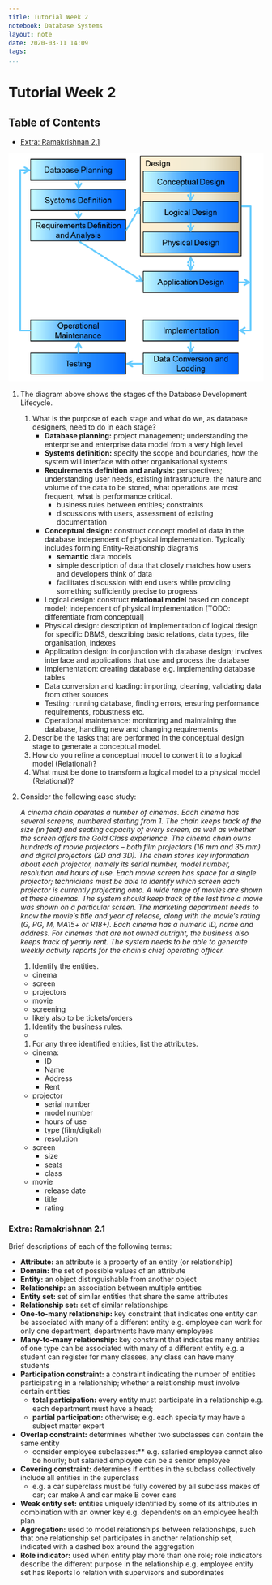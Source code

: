 ```yaml
---
title: Tutorial Week 2
notebook: Database Systems
layout: note
date: 2020-03-11 14:09
tags: 
...
```


# Tutorial Week 2

[TOC]: #

## Table of Contents
- [Extra: Ramakrishnan 2.1](#extra-ramakrishnan-21)


![database_dev_lifecycle](img/database_dev_lifecycle.png)

1. The diagram above shows the stages of the Database Development Lifecycle.
    1. What is the purpose of each stage and what do we, as database designers, need to do in each stage?
        - **Database planning:** project management; understanding the enterprise and enterprise data model
          from a very high level
        - **Systems definition:** specify the scope and boundaries, how the system will interface with other
          organisational systems
        - **Requirements definition and analysis:** perspectives; understanding user needs, existing infrastructure,
          the nature and volume of the data to be stored, what operations are most frequent, what is performance
          critical.
          - business rules between entities; constraints
          - discussions with users, assessment of existing documentation
        - **Conceptual design:** construct concept model of data in the database independent of physical implementation.
          Typically includes forming Entity-Relationship diagrams
          - **semantic** data models
          - simple description of data that closely matches how users and developers think of data
          - facilitates discussion with end users while providing something sufficiently precise to progress
        - Logical design: construct **relational model** based on concept model; independent of physical implementation
          [TODO: differentiate from conceptual]
        - Physical design: description of implementation of logical design for specific DBMS, describing basic relations, data types,
          file organisation, indexes
        - Application design: in conjunction with database design; involves interface and applications
          that use and process the database
        - Implementation: creating database e.g. implementing database tables
        - Data conversion and loading: importing, cleaning, validating data from other sources
        - Testing: running database, finding errors, ensuring performance requirements, robustness etc.
        - Operational maintenance: monitoring and maintaining the database, handling new and changing requirements
    1. Describe the tasks that are performed in the conceptual design stage to generate a conceptual model.
    1. How do you refine a conceptual model to convert it to a logical model (Relational)?
    1. What must be done to transform a logical model to a physical model (Relational)?

2. Consider the following case study:

    _A cinema chain operates a number of cinemas. Each cinema has several screens, numbered starting from 1. The chain keeps track of the size (in feet) and seating capacity of every screen, as well as whether the screen offers the Gold Class experience.
    The cinema chain owns hundreds of movie projectors – both film projectors (16 mm and 35 mm) and digital projectors (2D and 3D). The chain stores key information about each projector, namely its serial number, model number, resolution and hours of use. Each movie screen has space for a single projector; technicians must be able to identify which screen each projector is currently projecting onto.
    A wide range of movies are shown at these cinemas. The system should keep track of the last time a movie was shown on a particular screen. The marketing department needs to know the movie’s title and year of release, along with the movie’s rating (G, PG, M, MA15+ or R18+).
    Each cinema has a numeric ID, name and address. For cinemas that are not owned outright, the business also keeps track of yearly rent. The system needs to be able to generate weekly activity reports for the chain’s chief operating officer._

    1. Identify the entities.
      - cinema
      - screen
      - projectors
      - movie
      - screening
      - likely also to be tickets/orders
    1. Identify the business rules.
      -
    1. For any three identified entities, list the attributes.
      - cinema:
        - ID
        - Name
        - Address
        - Rent
      - projector
        - serial number
        - model number
        - hours of use
        - type (film/digital)
        - resolution
      - screen
        - size
        - seats
        - class
      - movie
        - release date
        - title
        - rating

### Extra: Ramakrishnan 2.1

Brief descriptions of each of the following terms:
- **Attribute:** an attribute is a property of an entity (or relationship)
- **Domain:** the set of possible values of an attribute
- **Entity:** an object distinguishable from another object
- **Relationship:** an association between multiple entities
- **Entity set:** set of similar entities that share the same attributes
- **Relationship set:** set of similar relationships
- **One-to-many relationship:** key constraint that indicates one entity can be associated with many of a different entity e.g. employee can work for only one department, departments have many employees
- **Many-to-many relationship:** key constraint that indicates many entities of one type can be associated
  with many of a different entity e.g. a student can register for many classes, any class can have many students
- **Participation constraint:** a constraint indicating the number of entities participating in a relationship; whether a relationship must involve certain entities
  - **total participation:** every entity must participate in a relationship e.g. each department must have a head;
  - **partial participation:** otherwise; e.g. each specialty may have a subject matter expert
- **Overlap constraint:** determines whether two subclasses can contain the same entity
  - consider employee subclasses:** e.g. salaried employee cannot also be hourly; but salaried employee can be a senior employee
- **Covering constraint:** determines if entities in the subclass collectively include all entities in the superclass
  - e.g. a car superclass must be fully covered by all subclass makes of car; car make A and car make B cover cars
- **Weak entity set:** entities uniquely identified by some of its attributes in combination with an owner key e.g. dependents on an employee health plan
- **Aggregation:** used to model relationships between relationships, such that one relationship set participates in another relationship set, indicated with a dashed box around the aggregation
- **Role indicator:** used when entity play more than one role; role indicators describe the different purpose in the relationship e.g. employee entity set has ReportsTo relation with supervisors and subordinates